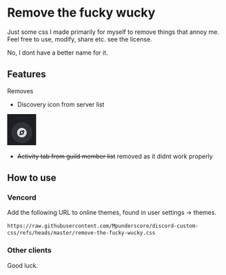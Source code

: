 # Remove the fucky wucky

Just some css I made primarily for myself to remove things that annoy me.
Feel free to use, modify, share etc. see the license.

No, I dont have a better name for it.

## Features

Removes

- Discovery icon from server list

![server browser](img/server-browser.png)

- ~~Activity tab from guild member list~~
  removed as it didnt work properly

## How to use

### Vencord

Add the following URL to online themes, found in user settings -> themes.

```
https://raw.githubusercontent.com/Mpunderscore/discord-custom-css/refs/heads/master/remove-the-fucky-wucky.css
```

### Other clients

Good luck.
